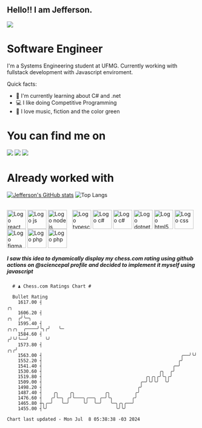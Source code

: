 ## Hello!! I am Jefferson.
![](https://komarev.com/ghpvc/?username=Jefferson13t&label=Profile%20Visits&color=blue&style=for-the-badge)

# Software Engineer
I'm a Systems Engineering student at UFMG. Currently working with fullstack development with Javascript enviroment.

<div>
Quick facts:
  <ul>
<li>🚀 I'm currently learning about C# and .net</li>
<li>💻 I like doing Competitive Programming</li>
<li>💚 I love music, fiction and the color green</li>
    </ul>
</div>

# You can find me on
<div>
  <a href="https://www.linkedin.com/in/jefferson-souuza" target="_blank"><img src="https://img.shields.io/badge/-LinkedIn-%230077B5?style=for-the-badge&logo=linkedin&logoColor=white" target="_blank"></a> 
    <a href = "mailto:jefersonpereira1331@gmail.com"><img loading="lazy" src="https://img.shields.io/badge/Gmail-D14836?style=for-the-badge&logo=gmail&logoColor=white" target="_blank"></a>
  <a href="https://instagram.com/jeffpsou" target="_blank"><img src="https://img.shields.io/badge/-Instagram-%23E4405F?style=for-the-badge&logo=instagram&logoColor=white" target="_blank"></a>
</div>

# Already worked with
[![Jefferson's GitHub stats](https://github-readme-stats.vercel.app/api?username=jefferson13t&show_icons=true&theme=gotham&rank_icon=github&layout=compact)](https://github.com/anuraghazra/github-readme-stats)
![Top Langs](https://github-readme-stats.vercel.app/api/top-langs/?username=jefferson13t&size_weight=0.5&count_weight=0.5&theme=gotham&layout=compact)

<div style="display: inline_block"><br>
  <img alt="Logo react" align="center" style="height:50px" src="https://cdn.jsdelivr.net/gh/devicons/devicon/icons/react/react-original.svg" />
  <img alt="Logo js" align="center" style="height:50px" src="https://cdn.jsdelivr.net/gh/devicons/devicon/icons/javascript/javascript-original.svg" />
  <img alt="Logo node js" align="center" style="height:50px; margin-right: 10px" src="https://cdn.jsdelivr.net/gh/devicons/devicon/icons/nodejs/nodejs-original.svg" />
  <img alt="Logo typescript" align="center" style="height:50px" src="https://cdn.jsdelivr.net/gh/devicons/devicon/icons/typescript/typescript-original.svg" />
  <img alt="Logo c#" align="center" style="height:50px" src="https://cdn.jsdelivr.net/gh/devicons/devicon/icons/graphql/graphql-plain.svg" />
  <img alt="Logo c#" align="center" style="height:50px" src="https://cdn.jsdelivr.net/gh/devicons/devicon/icons/csharp/csharp-original.svg" />
  <img alt="Logo dotnet" align="center" style="height:50px" src="https://cdn.jsdelivr.net/gh/devicons/devicon/icons/dotnetcore/dotnetcore-original.svg" />
  <img alt="Logo html5" align="center" style="height:50px" src="https://cdn.jsdelivr.net/gh/devicons/devicon/icons/html5/html5-original.svg" />
  <img alt="Logo css" align="center" style="height:50px" src="https://cdn.jsdelivr.net/gh/devicons/devicon/icons/css3/css3-original.svg" />
  <img alt="Logo figma" align="center" style="height:50px" src="https://cdn.jsdelivr.net/gh/devicons/devicon/icons/figma/figma-original.svg" />
  <img alt="Logo php" align="center" style="height:50px" src="https://cdn.jsdelivr.net/gh/devicons/devicon/icons/cplusplus/cplusplus-original.svg" />
  <img alt="Logo php" align="center" style="height:50px" src="https://cdn.jsdelivr.net/gh/devicons/devicon/icons/php/php-original.svg" />
</div>

##### I saw this idea to dynamically display my chess.com rating using github actions on @sciencepal profile and decided to implement it myself using javascript

```
  # ♟︎ Chess.com Ratings Chart #
  
  Bullet Rating
    1617.00 ┤                                                                          ╭╮    
    1606.20 ┤                                                                     ╭╮  ╭╯╰─╮  
    1595.40 ┤                                                          ╭╮╭╮  ╭────╯╰╮╭╯   ╰─ 
    1584.60 ┤                                                         ╭╯╰╯╰──╯      ╰╯       
    1573.80 ┤                                                      ╭╮╭╯                      
    1563.00 ┤                                                   ╭──╯╰╯                       
    1552.20 ┤                                                  ╭╯                            
    1541.40 ┤                                                ╭─╯                             
    1530.60 ┤                                           ╭╮  ╭╯                               
    1519.80 ┤                                      ╭╮╭╮╭╯╰╮╭╯                                
    1509.00 ┤                                    ╭─╯╰╯╰╯  ╰╯                                 
    1498.20 ┤                                   ╭╯                                           
    1487.40 ┤    ╭╮    ╭╮           ╭╮         ╭╯                                            
    1476.60 ┤   ╭╯╰─╮ ╭╯╰───╮╭──╮ ╭─╯╰╮       ╭╯                                             
    1465.80 ┼╮╭─╯   ╰─╯     ╰╯  ╰─╯   ╰─╮╭╮╭──╯                                              
    1455.00 ┤╰╯                         ╰╯╰╯                                                 

Chart last updated - Mon Jul  8 05:38:38 -03 2024  
  ```

